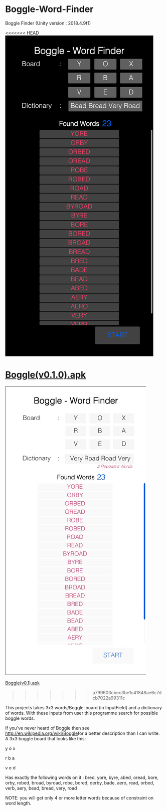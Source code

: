 # Boggle-Word-Finder
Boggle Finder (Unity version : 2018.4.9f1)

<<<<<<< HEAD
![Alt text](/BoggleFinder.png?raw=true "ScreenShotBogglev0.1")

[Boggle(v0.1.0).apk](Build/Boggle(v0.1.0).apk)
=======
![Alt text](/BoggleFinder.jpg?raw=true "Optional Title")

[Boggle(v0.1).apk](Build/Version1.apk)
>>>>>>> a799603cbec3be1c41848ae6c7dcb7022a99311c

This projects takes 3x3 words/Boggle-board (in InputField) and a dictionary of words.
With these inputs from user this programme search for possible boggle words.

If you've never heard of Boggle then see ​http://en.wikipedia.org/wiki/Boggle​ for a better description
than I can write. A 3x3 boggle board that looks like this:

y o x

r b a

v e d

Has exactly the following words on it : bred, yore, byre, abed, oread, bore, orby, robed, broad, byroad, robe, bored, derby, bade, aero, read, orbed, verb, aery, bead, bread, very, road

NOTE: you will get only 4 or more letter words because of constraint on word length.
